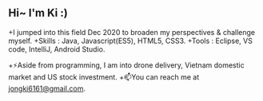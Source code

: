 ## Hi~ I'm Ki :)

+I jumped into this field Dec 2020 to broaden my perspectives & challenge myself.
+Skills : Java, Javascript(ES5), HTML5, CSS3.
+Tools : Eclipse, VS code, IntelliJ, Android Studio.

+⚡Aside from programming, I am into drone delivery, Vietnam domestic market and US stock investment.
+📫You can reach me at jongki6161@gmail.com.
